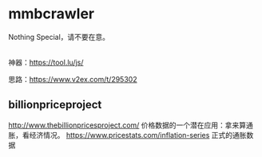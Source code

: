 # mmbcrawler

Nothing Special，请不要在意。<br/><br/>

神器：https://tool.lu/js/

思路：https://www.v2ex.com/t/295302

## billionpriceproject
http://www.thebillionpricesproject.com/ 价格数据的一个潜在应用：拿来算通胀，看经济情况。
https://www.pricestats.com/inflation-series 正式的通胀数据 </br>

